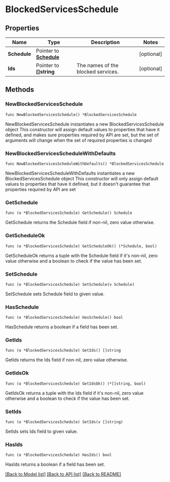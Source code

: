 # BlockedServicesSchedule

## Properties

Name | Type | Description | Notes
------------ | ------------- | ------------- | -------------
**Schedule** | Pointer to [**Schedule**](Schedule.md) |  | [optional] 
**Ids** | Pointer to **[]string** | The names of the blocked services.  | [optional] 

## Methods

### NewBlockedServicesSchedule

`func NewBlockedServicesSchedule() *BlockedServicesSchedule`

NewBlockedServicesSchedule instantiates a new BlockedServicesSchedule object
This constructor will assign default values to properties that have it defined,
and makes sure properties required by API are set, but the set of arguments
will change when the set of required properties is changed

### NewBlockedServicesScheduleWithDefaults

`func NewBlockedServicesScheduleWithDefaults() *BlockedServicesSchedule`

NewBlockedServicesScheduleWithDefaults instantiates a new BlockedServicesSchedule object
This constructor will only assign default values to properties that have it defined,
but it doesn't guarantee that properties required by API are set

### GetSchedule

`func (o *BlockedServicesSchedule) GetSchedule() Schedule`

GetSchedule returns the Schedule field if non-nil, zero value otherwise.

### GetScheduleOk

`func (o *BlockedServicesSchedule) GetScheduleOk() (*Schedule, bool)`

GetScheduleOk returns a tuple with the Schedule field if it's non-nil, zero value otherwise
and a boolean to check if the value has been set.

### SetSchedule

`func (o *BlockedServicesSchedule) SetSchedule(v Schedule)`

SetSchedule sets Schedule field to given value.

### HasSchedule

`func (o *BlockedServicesSchedule) HasSchedule() bool`

HasSchedule returns a boolean if a field has been set.

### GetIds

`func (o *BlockedServicesSchedule) GetIds() []string`

GetIds returns the Ids field if non-nil, zero value otherwise.

### GetIdsOk

`func (o *BlockedServicesSchedule) GetIdsOk() (*[]string, bool)`

GetIdsOk returns a tuple with the Ids field if it's non-nil, zero value otherwise
and a boolean to check if the value has been set.

### SetIds

`func (o *BlockedServicesSchedule) SetIds(v []string)`

SetIds sets Ids field to given value.

### HasIds

`func (o *BlockedServicesSchedule) HasIds() bool`

HasIds returns a boolean if a field has been set.


[[Back to Model list]](../README.md#documentation-for-models) [[Back to API list]](../README.md#documentation-for-api-endpoints) [[Back to README]](../README.md)



